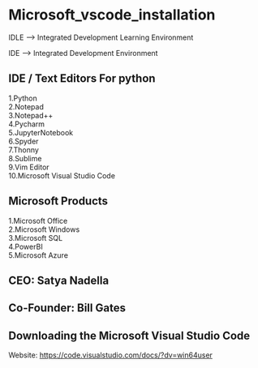 # Microsoft_vscode_installation

IDLE --> Integrated Development Learning Environment

IDE --> Integrated Development Environment

IDE / Text Editors For python
-------------------------------
1.Python<br>
2.Notepad<br>
3.Notepad++<br>
4.Pycharm<br>
5.JupyterNotebook<br>
6.Spyder<br>
7.Thonny<br>
8.Sublime<br>
9.Vim Editor<br>
10.Microsoft Visual Studio Code<br>

Microsoft Products
--------------------------------------
1.Microsoft Office<br>
2.Microsoft Windows<br>
3.Microsoft SQL<br>
4.PowerBI<br>
5.Microsoft Azure<br>

CEO: Satya Nadella
----------------------
Co-Founder: Bill Gates
------------------------

Downloading the Microsoft Visual Studio Code
--------------------------------------------------
Website: https://code.visualstudio.com/docs/?dv=win64user
